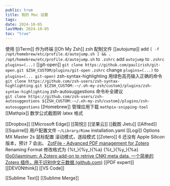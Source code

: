 ```yaml
---
public: true
title: 我的 Mac 设置
tags:
date: 2024-10-05
lastMod: 2024-10-05
toc: "true"
---
```


使用 [[iTerm]] 作为终端
[[Oh My Zsh]] zsh 配制文件
[[autojump]]
add `[ -f /opt/homebrew/etc/profile.d/autojump.sh ] && . /opt/homebrew/etc/profile.d/autojump.sh` to `.zshrc`
add `autojump` to `.zshrc` `plugins=(...)`
[[git-open]]
`git clone https://github.com/paulirish/git-open.git $ZSH_CUSTOM/plugins/git-open`
`.zshrc` change `plugins=(...)` to `plugins=(... git-open)`
zsh-syntax-highlighting 用绿色高亮输入正确的命令
`git clone https://github.com/zsh-users/zsh-syntax-highlighting.git ${ZSH_CUSTOM:-~/.oh-my-zsh/custom}/plugins/zsh-syntax-highlighting`
zsh-autosuggestions 命令补全建议
`git clone https://github.com/zsh-users/zsh-autosuggestions ${ZSH_CUSTOM:-~/.oh-my-zsh/custom}/plugins/zsh-autosuggestions`
[[Homebrew]] 管理应用下载
`mathpix-snipping-tool` [[Mathpix]] 数学公式截图转 latex 格式

[[Dropbox]]
[[Microsoft Edge]]
[[简悦]]
[[坚果云]]
[[截图 Jietu]]
[[Alfred]]
[[Squirrel]]
用户配置文件  `~/Library/Rime`
installation.yaml
[[Logi]] Options
MX Master 2s 鼠标配置
滚动模式，逐段模式
[[Zotero]]
6 还没有 Apple Silicon 版本，预计 7 会出。
[ZotFile - Advanced PDF management for Zotero](http://zotfile.com/index.html#changelog)
Renaming Format 修改格式为
{%t_}{%y_}{%a}
{%t_}{%y_}{%a}
[l0o0/jasminum: A Zotero add-on to retrive CNKI meta data. 一个简单的Zotero 插件，用于识别中文元数据 (github.com)](https://github.com/l0o0/jasminum)
[[PDF expert]]
[[DEVONthink]]
[[VS Code]]

[[Sublime Text]]
[[Sublime Merge]]